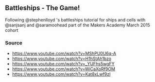 ## Battleships - The Game!

Following @stephenlloyd 's battleships tutorial for ships and cells
with @sanjsanj and @saramoohead part of the Makers Academy March 2015 cohort

### Source
- https://www.youtube.com/watch?v=MShPU0U6q-A
- https://www.youtube.com/watch?v=H1hStAh1bzo
- https://www.youtube.com/watch?v=_YUFhs5wgFY
- https://www.youtube.com/watch?v=WiCaXoRf9OM
- https://www.youtube.com/watch?v=Kat8xLwf9zI
